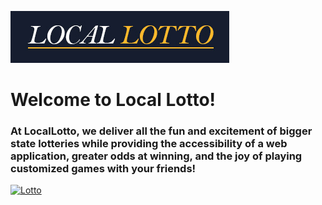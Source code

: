   ![LocalLotto Logo](client/public/images/logo.jpg)
  
  # Welcome to Local Lotto!
  
  ### At LocalLotto, we deliver all the fun and excitement of bigger state lotteries while providing the accessibility of a web application, greater odds at winning, and the joy of playing customized games with your friends!

[![Lotto](http://img.youtube.com/vi/UIsg2e3n5PY/0.jpg)](http://www.youtube.com/watch?v=UIsg2e3n5PY "LocalLotto")

